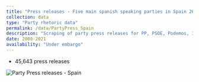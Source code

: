 ```yaml
---
title: "Press releases - Five main spanish speaking parties in Spain 2008 - 2021"
collection: data
type: "Party rhetoric data"
permalink: /data/PartyPress_Spain
description: "Scraping of party press releases for PP, PSOE, Podemos, IU, Vox, Ciudadanos"
date: 2008-2021
availability: "Under embargo"
---
```


- 45,643 press releases


![Party Press releases - Spain](https://github.com/CCristancho/ccristancho.github.io/blob/c3cf39fcc31baa502ae9a4b222731155aee533e7/images/PartyPress_Spain.png)
